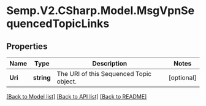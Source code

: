 # Semp.V2.CSharp.Model.MsgVpnSequencedTopicLinks
## Properties

Name | Type | Description | Notes
------------ | ------------- | ------------- | -------------
**Uri** | **string** | The URI of this Sequenced Topic object. | [optional] 

[[Back to Model list]](../README.md#documentation-for-models) [[Back to API list]](../README.md#documentation-for-api-endpoints) [[Back to README]](../README.md)

